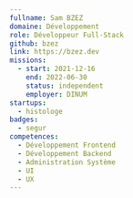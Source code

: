 ```yaml
---
fullname: Sam BZEZ
domaine: Développement
role: Développeur Full-Stack
github: bzez
link: https://bzez.dev
missions:
  - start: 2021-12-16
    end: 2022-06-30
    status: independent
    employer: DINUM
startups:
  - histologe
badges:
  - segur
competences:
  - Développement Frontend
  - Développement Backend
  - Administration Système
  - UI
  - UX
---
```

